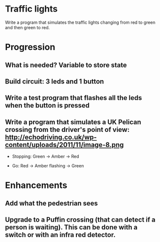 # Traffic lights

Write a program that simulates the traffic lights changing from red to green and then green to red.

# Progression

## What is needed? Variable to store state

## Build circuit: 3 leds and 1 button

## Write a test program that flashes all the leds when the button is pressed

## Write a program that simulates a UK Pelican crossing from the driver's point of view: http://echodriving.co.uk/wp-content/uploads/2011/11/image-8.png

* Stopping: Green -> Amber -> Red

* Go: Red -> Amber flashing -> Green

# Enhancements

## Add what the pedestrian sees

## Upgrade to a Puffin crossing (that can detect if a person is waiting). This can be done with a switch or with an infra red detector.
